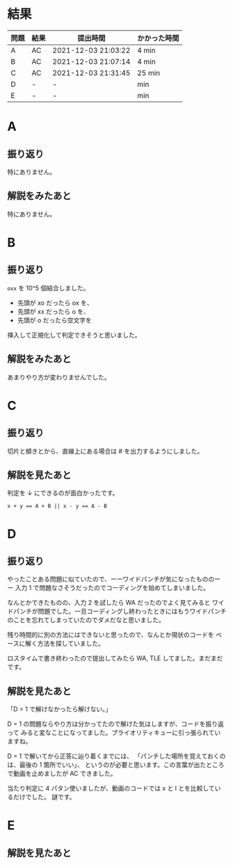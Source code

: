 # 結果

| 問題 | 結果 | 提出時間            | かかった時間 |
|------|------|---------------------|--------------|
| A    | AC   | 2021-12-03 21:03:22 | 4 min        |
| B    | AC   | 2021-12-03 21:07:14 | 4 min        |
| C    | AC   | 2021-12-03 21:31:45 | 25 min       |
| D    | -    | -                   |     min      |
| E    | -    | -                   |     min      |

# A

## 振り返り

特にありません。

## 解説をみたあと

特にありません。

# B

## 振り返り

`oxx` を 10^5 個結合しました。

- 先頭が xo だったら ox を、
- 先頭が xx だったら o を、
- 先頭が o だったら空文字を

挿入して正規化して判定できそうと思いました。

## 解説をみたあと

あまりやり方が変わりませんでした。

# C

## 振り返り

切片と傾きとから、直線上にある場合は # を出力するようにしました。

## 解説を見たあと

判定を ↓ にできるのが面白かったです。

```
x + y == A + B || x - y == A - B
```

# D

## 振り返り

やったことある問題に似ていたので、ーーワイドパンチが気になったもののーー
入力 1 で問題なさそうだったのでコーディングを始めてしまいました。

なんとかできたものの、入力 2 を試したら WA だったのでよく見てみると
ワイドパンチが問題でした。一旦コーディングし終わったときにはもうワイドパンチ
のことを忘れてしまっていたのでダメだなと思いました。

残り時間的に別の方法にはできないと思ったので、なんとか現状のコードを
ベースに解く方法を探していました。

ロスタイムで書き終わったので提出してみたら WA, TLE してました。まだまだです。

## 解説を見たあと

「D = 1 で解けなかったら解けない。」

D = 1 の問題ならやり方は分かってたので解けた気はしますが、コードを振り返って
みると変なことになってました。プライオリティキューに引っ張られていますね。

D = 1 で解いてから正答に辿り着くまでには、
「パンチした場所を覚えておくのは、最後の 1 箇所でいい」、
というのが必要と思います。この言葉が出たところで動画を止めましたが AC できました。

当たり判定に 4 パタン使いましたが、動画のコードでは x と l とを比較しているだけでした。
謎です。

# E

## 解説を見たあと
